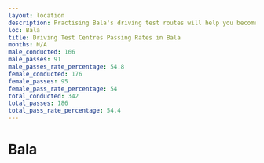 ```yaml
---
layout: location
description: Practising Bala's driving test routes will help you become more confident in your gear-changing abilities.
loc: Bala
title: Driving Test Centres Passing Rates in Bala
months: N/A
male_conducted: 166
male_passes: 91
male_passes_rate_percentage: 54.8
female_conducted: 176
female_passes: 95
female_pass_rate_percentage: 54
total_conducted: 342
total_passes: 186
total_pass_rate_percentage: 54.4
---
```


# Bala
